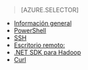 > [AZURE.SELECTOR]
- [Información general](/es-es/documentation/articles/hdinsight-use-pig/)
- [PowerShell](/es-es/documentation/articles/hdinsight-hadoop-use-pig-powershell/)
- [SSH](/es-es/documentation/articles/hdinsight-hadoop-use-pig-ssh/)
- [Escritorio remoto:](/es-es/documentation/articles/hdinsight-hadoop-use-pig-remote-desktop/)
- [.NET SDK para Hadoop](/es-es/documentation/articles/hdinsight-hadoop-use-pig-dotnet-sdk/)
- [Curl](/es-es/documentation/articles/hdinsight-hadoop-use-pig-curl/)

<!--HONumber=45--> 
